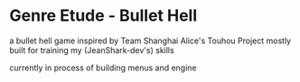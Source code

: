 # Genre Etude - Bullet Hell
a bullet hell game inspired by Team Shanghai Alice's Touhou Project
mostly built for training my (JeanShark-dev's) skills 

currently in process of building menus and engine

